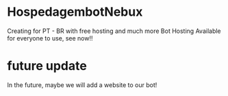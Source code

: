 
# HospedagembotNebux

Creating for PT - BR with free hosting and much more
Bot Hosting Available for everyone to use, see now!!

# future update

In the future, maybe we will add a website to our bot!
